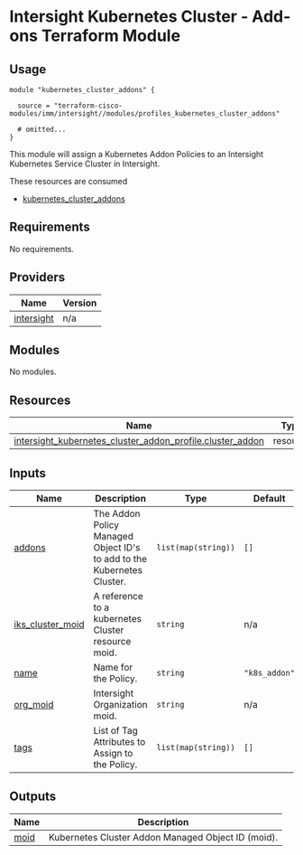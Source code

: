 
# Intersight Kubernetes Cluster - Add-ons Terraform Module

## Usage

```hcl
module "kubernetes_cluster_addons" {

  source = "terraform-cisco-modules/imm/intersight//modules/profiles_kubernetes_cluster_addons"

  # omitted...
}
```

This module will assign a Kubernetes Addon Policies to an Intersight Kubernetes Service Cluster in Intersight.  

These resources are consumed

* [kubernetes_cluster_addons](https://registry.terraform.io/providers/CiscoDevNet/intersight/latest/docs/resources/kubernetes_cluster_addon_profile)

<!-- BEGINNING OF PRE-COMMIT-TERRAFORM DOCS HOOK -->
## Requirements

No requirements.

## Providers

| Name | Version |
|------|---------|
| <a name="provider_intersight"></a> [intersight](#provider\_intersight) | n/a |

## Modules

No modules.

## Resources

| Name | Type |
|------|------|
| [intersight_kubernetes_cluster_addon_profile.cluster_addon](https://registry.terraform.io/providers/CiscoDevNet/intersight/latest/docs/resources/kubernetes_cluster_addon_profile) | resource |

## Inputs

| Name | Description | Type | Default | Required |
|------|-------------|------|---------|:--------:|
| <a name="input_addons"></a> [addons](#input\_addons) | The Addon Policy Managed Object ID's to add to the Kubernetes Cluster. | `list(map(string))` | `[]` | no |
| <a name="input_iks_cluster_moid"></a> [iks\_cluster\_moid](#input\_iks\_cluster\_moid) | A reference to a kubernetes Cluster resource moid. | `string` | n/a | yes |
| <a name="input_name"></a> [name](#input\_name) | Name for the Policy. | `string` | `"k8s_addon"` | no |
| <a name="input_org_moid"></a> [org\_moid](#input\_org\_moid) | Intersight Organization moid. | `string` | n/a | yes |
| <a name="input_tags"></a> [tags](#input\_tags) | List of Tag Attributes to Assign to the Policy. | `list(map(string))` | `[]` | no |

## Outputs

| Name | Description |
|------|-------------|
| <a name="output_moid"></a> [moid](#output\_moid) | Kubernetes Cluster Addon Managed Object ID (moid). |
<!-- END OF PRE-COMMIT-TERRAFORM DOCS HOOK -->
